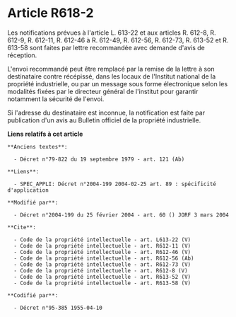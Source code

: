 # Article R618-2

Les notifications prévues à l'article L. 613-22 et aux articles R. 612-8, R. 612-9, R. 612-11, R. 612-46 à R. 612-49, R.
612-56, 
R. 612-73, R. 613-52 et R. 613-58 sont faites par lettre recommandée avec demande d'avis de réception. 

L'envoi recommandé peut être remplacé par la remise de la lettre à son destinataire contre récépissé, dans les locaux de
l'Institut national de la propriété industrielle, ou par un message sous forme électronique selon les modalités fixées par le
directeur général de l'institut pour garantir notamment la sécurité de l'envoi. 

Si l'adresse du destinataire est inconnue, la notification est faite par publication d'un avis au Bulletin officiel de la
propriété industrielle.

**Liens relatifs à cet article**

	**Anciens textes**:

	  - Décret n°79-822 du 19 septembre 1979 - art. 121 (Ab)

	**Liens**:

	  - SPEC_APPLI: Décret n°2004-199 2004-02-25 art. 89 : spécificité d'application

	**Modifié par**:

	  - Décret n°2004-199 du 25 février 2004 - art. 60 () JORF 3 mars 2004

	**Cite**:

	  - Code de la propriété intellectuelle - art. L613-22 (V)
	  - Code de la propriété intellectuelle - art. R612-11 (V)
	  - Code de la propriété intellectuelle - art. R612-46 (V)
	  - Code de la propriété intellectuelle - art. R612-56 (Ab)
	  - Code de la propriété intellectuelle - art. R612-73 (V)
	  - Code de la propriété intellectuelle - art. R612-8 (V)
	  - Code de la propriété intellectuelle - art. R613-52 (V)
	  - Code de la propriété intellectuelle - art. R613-58 (V)

	**Codifié par**:

	  - Décret n°95-385 1955-04-10
